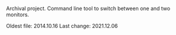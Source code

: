 
Archival project.
Command line tool to switch between one and two monitors.

Oldest file: 2014.10.16
Last change: 2021.12.06